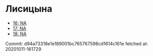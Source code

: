 # Лисицына
- [16: NA](16.md)
- [17: NA](17.md)
- [18: NA](18.md)

Commit: d94a73318e1e189001bc765767598cd1614c161e
 fetched at: 20201011-161729

